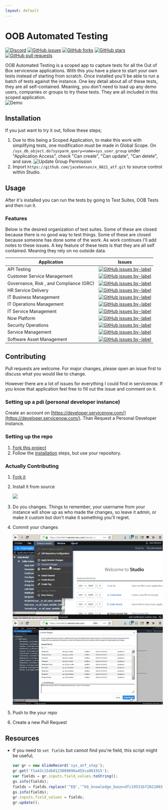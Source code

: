 ```yaml
---
layout: default
---
```

# OOB Automated Testing
[![Discord](https://img.shields.io/discord/289994252241338369.svg?style=for-the-badge)](https://discord.gg/QaMwnGd)
[![GitHub issues](https://img.shields.io/github/issues/jacebenson/x_8821_atf.svg?style=for-the-badge)](https://github.com/jacebenson/x_8821_atf/issues)
[![GitHub forks](https://img.shields.io/github/forks/jacebenson/x_8821_atf.svg?style=for-the-badge)](https://github.com/jacebenson/x_8821_atf/network)
[![GitHub stars](https://img.shields.io/github/stars/jacebenson/x_8821_atf.svg?style=for-the-badge)](https://github.com/jacebenson/x_8821_atf/stargazers) 
[![GitHub pull requests](https://img.shields.io/github/issues-pr/jacebenson/x_8821_atf.svg?style=for-the-badge)](https://github.com/jacebenson/x_8821_atf/pulls/)

OOB Automated Testing is a scoped app to capture tests for all the Out of Box 
servicenow applications.  With this you have a place to start your own tests 
instead of starting from scratch.  Once installed you'll be able to run a batch
of tests against the instance.  One key detail about all of these tests, they
are all self-contained.  Meaning, you don't need to load up any demo users,
companies or groups to try these tests.  They are all included in this scoped
application.  
![Demo](/assets/demo.gif)

## Installation

If you just want to try it out, follow these steps;

1. Due to this being a Scoped Application, to make this work with simplifying 
   tests, one modification must be made in Global Scope.  On 
   `/sys_db_object.do?sysparm_query=name=sys_user_group`
   under "Application Access", check "Can create", "Can update", "Can delete", 
   and save.
   ![Update Group Permission](/assets/group-permissions.gif)
2. Import `https://github.com/jacebenson/x_8821_atf.git` to source control 
   within Studio.

## Usage

After it's installed you can run the tests by going to Test Suites, OOB Tests
and then run it.  

### Features

Below is the desired organization of test suites.  Some of these are closed 
because there is no good way to test things.  Some of these are closed because
someone has done some of the work.  As work continues I'll add notes to these
issues.  A key feature of these tests is that they are all self contained.
Meaning they rely on no outside data.

| Application                             | Issues                                                                                                                                                                                              |
| --------------------------------------- | --------------------------------------------------------------------------------------------------------------------------------------------------------------------------------------------------- |
| API Testing                             | [![GitHub issues by-label](https://img.shields.io/github/issues/jacebenson/x_8821_atf/test-api.svg?style=for-the-badge&label=issues&colorB=red)](https://github.com/jacebenson/x_8821_atf/issues?q=is%3Aopen+is%3Aissue+label%3Atest-api)       |
| Customer Service Management             | [![GitHub issues by-label](https://img.shields.io/github/issues/jacebenson/x_8821_atf/test-csm.svg?style=for-the-badge&label=issues&colorB=teal)](https://github.com/jacebenson/x_8821_atf/issues?q=is%3Aopen+is%3Aissue+label%3Atest-csm)       |
| Governance, Risk , and Compliance (GRC) | [![GitHub issues by-label](https://img.shields.io/github/issues/jacebenson/x_8821_atf/test-grc.svg?style=for-the-badge&label=issues&colorB=teal)](https://github.com/jacebenson/x_8821_atf/issues?q=is%3Aopen+is%3Aissue+label%3Atest-grc)       |
| HR Service Delivery                     | [![GitHub issues by-label](https://img.shields.io/github/issues/jacebenson/x_8821_atf/test-hr.svg?style=for-the-badge&label=issues&colorB=teal)](https://github.com/jacebenson/x_8821_atf/issues?q=is%3Aopen+is%3Aissue+label%3Atest-hr)         |
| IT Business Management                  | [![GitHub issues by-label](https://img.shields.io/github/issues/jacebenson/x_8821_atf/test-itbm.svg?style=for-the-badge&label=issues&colorB=teal)](https://github.com/jacebenson/x_8821_atf/issues?q=is%3Aopen+is%3Aissue+label%3Atest-itbm)     |
| IT Operations Management                | [![GitHub issues by-label](https://img.shields.io/github/issues/jacebenson/x_8821_atf/test-itom.svg?style=for-the-badge&label=issues&colorB=red)](https://github.com/jacebenson/x_8821_atf/issues?q=is%3Aissue+label%3Atest-itom)               |
| IT Service Management                   | [![GitHub issues by-label](https://img.shields.io/github/issues/jacebenson/x_8821_atf/test-itsm.svg?style=for-the-badge&label=issues&colorB=orange)](https://github.com/jacebenson/x_8821_atf/issues?q=is%3Aopen+is%3Aissue+label%3Atest-itsm)     |
| Now Platform                            | [![GitHub issues by-label](https://img.shields.io/github/issues/jacebenson/x_8821_atf/test-now.svg?style=for-the-badge&label=issues&colorB=orange)](https://github.com/jacebenson/x_8821_atf/issues?q=is%3Aopen+is%3Aissue+label%3Atest-now)       |
| Security Operations                     | [![GitHub issues by-label](https://img.shields.io/github/issues/jacebenson/x_8821_atf/test-secops.svg?style=for-the-badge&label=issues&colorB=teal)](https://github.com/jacebenson/x_8821_atf/issues?q=is%3Aopen+is%3Aissue+label%3Atest-secops) |
| Service Management                      | [![GitHub issues by-label](https://img.shields.io/github/issues/jacebenson/x_8821_atf/test-sm.svg?style=for-the-badge&label=issues&colorB=teal)](https://github.com/jacebenson/x_8821_atf/issues?q=is%3Aopen+is%3Aissue+label%3Atest-sm)         |
| Software Asset Management               | [![GitHub issues by-label](https://img.shields.io/github/issues/jacebenson/x_8821_atf/test-sam.svg?style=for-the-badge&label=issues&colorB=teal)](https://github.com/jacebenson/x_8821_atf/issues?q=is%3Aopen+is%3Aissue+label%3Atest-sam)       |

 

## Contributing

Pull requests are welcome. For major changes, please open an issue first to 
discuss what you would like to change.

However there are a lot of issues for everything I could find in servicenow.
If you know that application feel free to fill out the issue and comment on it.

### Setting up a pdi (personal developer instance)

Create an account on [https://developer.servicenow.com/](https://developer.servicenow.com/).
Than Request a Personal Developer Instance.

### Setting up the repo

1.  [Fork this project](https://github.com/jacebenson/x_8821_atf/fork)
2.  Follow the [installation](#installation) steps, but use your repository.

### Actually Contributing

1.  [Fork it](https://github.com/jacebenson/x_8821_atf/fork)
2.  Install it from source 

    ![](/assets/install-application.png)
2.  Do you changes.  Things to remember, your username from your instance will
    show up as who made the changes, so leave it admin, or make it custom but
    don't make it something you'll regret.
3.  Commit your changes
    
    ![](/assets/commit-changes-1.png)
    ![](/assets/commit-changes-2.png)
4.  Push to the your repo
5.  Create a new Pull Request

## Resources

* If you need to `set fields` but cannot find 
  you're field, this script might be useful;
  ```js
  var gr = new GlideRecord('sys_atf_step');
  gr.get('f1a43c15db0123008096a455ca961915');
  var fields = gr.inputs.field_values.toString();
  gs.info(fields);
  fields = fields.replace('^EQ','^kb_knowledge_base=dfc19531bf2021003f07e2c1ac0739ab^EQ');
  gs.info(fields);
  gr.inputs.field_values = fields;
  gr.update();
  ```
